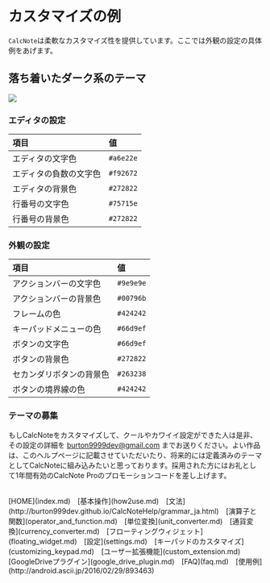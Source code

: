 # カスタマイズの例
`CalcNote`は柔軟なカスタマイズ性を提供しています。ここでは外観の設定の具体例をあげます。

## 落ち着いたダーク系のテーマ
<img src="https://raw.githubusercontent.com/burton999dev/CalcNoteHelp/master/images/all/theme_dark.png">

### エディタの設定
|項目|値|
|:-----------|:------------|
エディタの文字色|`#a6e22e`
エディタの負数の文字色|`#f92672`
エディタの背景色|`#272822`
行番号の文字色|`#75715e`
行番号の背景色|`#272822`

### 外観の設定
|項目|値|
|:-----------|:------------|
アクションバーの文字色|`#9e9e9e`
アクションバーの背景色|`#00796b`
フレームの色|`#424242`
キーパッドメニューの色|`#66d9ef`
ボタンの文字色|`#66d9ef`
ボタンの背景色|`#272822`
セカンダリボタンの背景色|`#263238`
ボタンの境界線の色|`#424242`

### テーマの募集
もしCalcNoteをカスタマイズして、クールやカワイイ設定ができた人は是非、その設定の詳細を burton9999dev@gmail.com までお送りください。よい作品は、このヘルプページに記載させていただいたり、将来的には定義済みのテーマとしてCalcNoteに組み込みたいと思っております。採用された方にはお礼として1年間有効のCalcNote Proのプロモーションコードを差し上げます。

<br>
[HOME](index.md)　[基本操作](how2use.md)　[文法](http://burton999dev.github.io/CalcNoteHelp/grammar_ja.html)　[演算子と関数](operator_and_function.md)　[単位変換](unit_converter.md)　[通貨変換](currency_converter.md)　[フローティングウィジェット](floating_widget.md)　[設定](settings.md)　[キーパッドのカスタマイズ](customizing_keypad.md)　[ユーザー拡張機能](custom_extension.md)　[GoogleDriveプラグイン](google_drive_plugin.md)　[FAQ](faq.md)　[使用例](http://android.ascii.jp/2016/02/29/893463)  

